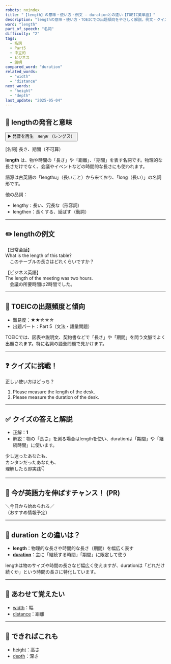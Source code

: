 ```yaml
---
robots: noindex
title: "【length】の意味・使い方・例文 ― durationとの違い【TOEIC英単語】"
description: "lengthの意味・使い方・TOEICでの出題傾向をやさしく解説。例文・クイズ付きでdurationとの違いもわかりやすく学べます。"
word: "length"
part_of_speech: "名詞"
difficulty: "2"
tags:
  - 名詞
  - Part5
  - 中立的
  - ビジネス
  - 説明
compared_word: "duration"
related_words:
  - "width"
  - "distance"
next_words:
  - "height"
  - "depth"
last_update: "2025-05-04"
---
```


## 🔰 lengthの発音と意味

<button class="play-audio" onclick="playTTS('length')">
  <span class="play-audio-main">
    ▶️ 発音を再生　/leŋθ/
  </span>
  <span class="play-audio-sub">
    （レングス）
  </span>
</button>

[名詞] 長さ、期間（不可算）

**length** は、物や時間の「長さ」や「距離」、「期間」を表す名詞です。物理的な長さだけでなく、会議やイベントなどの時間的な長さにも使われます。

語源は古英語の「lengthu」（長いこと）から来ており、「long（長い）」の名詞形です。

他の品詞：  
- lengthy：長い、冗長な（形容詞）
- lengthen：長くする、延ばす（動詞）

---

## ✏️ lengthの例文

【日常会話】  
What is the length of this table?  
　このテーブルの長さはどれくらいですか？

【ビジネス英語】  
The length of the meeting was two hours.  
　会議の所要時間は2時間でした。

---

## 🎯 TOEICの出題頻度と傾向

- 難易度：★★☆☆☆
- 出題パート：Part 5（文法・語彙問題）

TOEICでは、図表や説明文、契約書などで「長さ」や「期間」を問う文脈でよく出題されます。特に名詞の語彙問題で見かけます。

---

## ❓ クイズに挑戦！

正しい使い方はどっち？

1. Please measure the length of the desk.  
2. Please measure the duration of the desk.

---

## ✅ クイズの答えと解説

- 正解：**1**
- 解説：物の「長さ」を測る場合はlengthを使い、durationは「期間」や「継続時間」に使います。

少し迷ったあなたも、  
カンタンだったあなたも、  
理解したら即実践👇️

---

## 🚀 今が英語力を伸ばすチャンス！ (PR)

<div class="info-center">
＼今日から始められる／<br>  
（おすすめ情報予定）
</div>

---

## 🤔  duration との違いは？

- **length**：物理的な長さや時間的な長さ（期間）を幅広く表す
- **[duration](/word/duration/)**：主に「継続する時間」「期間」に限定して使う

lengthは物のサイズや時間の長さなど幅広く使えますが、durationは「どれだけ続くか」という時間の長さに特化しています。

---

## 🧩 あわせて覚えたい

- [width](/word/width/)：幅
- [distance](/word/distance/)：距離

---

## 📖 できればこれも

- [height](/word/height/)：高さ
- [depth](/word/depth/)：深さ

<!-- cvid: aid23_bid10 -->

